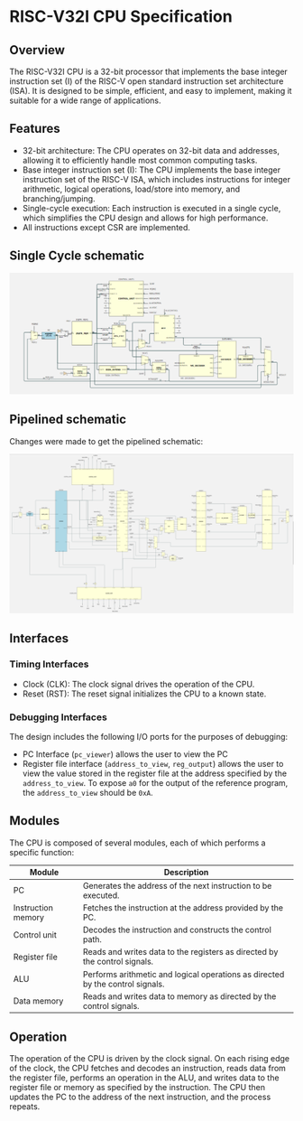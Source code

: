# RISC-V32I CPU Specification

## Overview

The RISC-V32I CPU is a 32-bit processor that implements the base integer instruction set (I) of the RISC-V open standard instruction set architecture (ISA). It is designed to be simple, efficient, and easy to implement, making it suitable for a wide range of applications.

## Features

- 32-bit architecture: The CPU operates on 32-bit data and addresses, allowing it to efficiently handle most common computing tasks.
- Base integer instruction set (I): The CPU implements the base integer instruction set of the RISC-V ISA, which includes instructions for integer arithmetic, logical operations, load/store into memory, and branching/jumping.
- Single-cycle execution: Each instruction is executed in a single cycle, which simplifies the CPU design and allows for high performance.
- All instructions except CSR are implemented.

## Single Cycle schematic
![Single Cycle CPU Schematic](/images/single-cycle-schematic.png)

## Pipelined schematic
Changes were made to get the pipelined schematic: 

![Pipelined CPU Schematic](/images/pipelined_schematic.png)


## Interfaces
### Timing Interfaces
- Clock (CLK): The clock signal drives the operation of the CPU.
- Reset (RST): The reset signal initializes the CPU to a known state.
### Debugging Interfaces
The design includes the following I/O ports for the purposes of debugging:
- PC Interface (`pc_viewer`) allows the user to view the PC
- Register file interface (`address_to_view`, `reg_output`) allows the user to view the value stored in the register file at the address specified by the `address_to_view`. To expose `a0` for the output of the reference program, the `address_to_view` should be `0xA`.

## Modules

The CPU is composed of several modules, each of which performs a specific function:

| Module           | Description                                                     |
|------------------|-----------------------------------------------------------------|
| PC               | Generates the address of the next instruction to be executed.    |
| Instruction memory | Fetches the instruction at the address provided by the PC.       |
| Control unit     | Decodes the instruction and constructs the control path.         |
| Register file    | Reads and writes data to the registers as directed by the control signals. |
| ALU              | Performs arithmetic and logical operations as directed by the control signals. |
| Data memory      | Reads and writes data to memory as directed by the control signals. |

## Operation

The operation of the CPU is driven by the clock signal. On each rising edge of the clock, the CPU fetches and decodes an instruction, reads data from the register file, performs an operation in the ALU, and writes data to the register file or memory as specified by the instruction. The CPU then updates the PC to the address of the next instruction, and the process repeats.